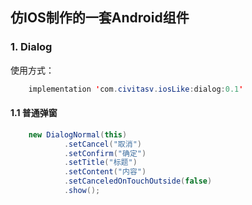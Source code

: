 ## 仿IOS制作的一套Android组件

### 1. Dialog

使用方式：
```java
    implementation 'com.civitasv.iosLike:dialog:0.1'
```
#### 1.1 普通弹窗

```java
    new DialogNormal(this)
            .setCancel("取消")
            .setConfirm("确定")
            .setTitle("标题")
            .setContent("内容")
            .setCanceledOnTouchOutside(false)
            .show();
````